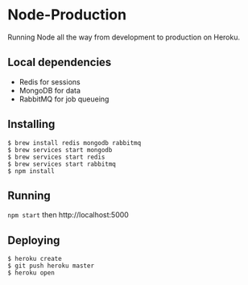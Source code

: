 # Node-Production

Running Node all the way from development to production on Heroku.

## Local dependencies

- Redis for sessions
- MongoDB for data
- RabbitMQ for job queueing

## Installing

```
$ brew install redis mongodb rabbitmq
$ brew services start mongodb
$ brew services start redis
$ brew services start rabbitmq
$ npm install
```

## Running

`npm start` then http://localhost:5000

## Deploying

```
$ heroku create
$ git push heroku master
$ heroku open
```


